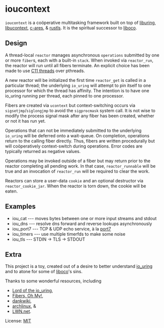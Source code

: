 # ioucontext

`ioucontext` is a coöperative multitasking framework built on top of
[liburing](https://github.com/axboe/liburing),
[libucontext](https://github.com/kaniini/libucontext),
[c-ares](https://github.com/c-ares/c-ares), &
[rustls](https://github.com/rustls/rustls-ffi).
It is the spiritual successor to
[liboco](https://github.com/pallas/liboco).

## Design
A thread-local `reactor` manages asynchronous `operations` submitted by one
or more `fiber`s, each with a built-in `stack`.  When invoked via
`reactor_run`, the reactor will run until all fibers terminate.  An explicit
choice has been made to use
[C11 threads](https://en.cppreference.com/w/c/thread)
over pthreads.

A new reactor will be initialized the first time `reactor_get` is called in
a particular thread; the underlying `io_uring` will attempt to pin itself to
one processor for which the thread has affinity.  The intention is to have
one io_uring running per thread, each pinned to one processor.

Fibers are created via `ucontext` but context-switching occurs via
`sigsetjmp`/`siglongjmp` to avoid the `sigprocmask` system call.  It is not
wise to modify the process signal mask after any fiber has been created,
whether or not it has run yet.

Operations that can not be immediately submitted to the underlying
`io_uring` will be deferred onto a wait-queue.  On completion, operations
return to the calling fiber directly.  Thus, fibers are written procedurally
but will coöperatively context-switch during operations.  Error codes are
typically returned as negative values.

Operations may be invoked outside of a fiber but may return prior to the
reactor completing all pending work.  In that case, `reactor_runnable` will
be true and an invocation of `reactor_run` will be required to clear the
work.

Reactors can store a user-data `cookie` and an optional destructor via
`reactor_cookie_jar`.  When the reactor is torn down, the cookie will be
eaten.

## Examples
 * iou_cat --- moves bytes between one or more input streams and stdout
 * iou_dns --- resolve dns forward and reverse lookups asynchronously
 * iou_port7 --- TCP & UDP echo service, à la [port7](https://github.com/pallas/port7)
 * iou_timers --- use multiple timerfds to make some noise
 * iou_tls --- STDIN -> TLS -> STDOUT

## Extra

This project is a toy, created out of a desire to better understand
[io_uring](https://git.kernel.org/pub/scm/linux/kernel/git/torvalds/linux.git/tree/io_uring)
and to atone for some of
[liboco](https://github.com/pallas/liboco)'s
sins.

Thanks to some wonderful resources, including
 * [Lord of the io_uring](https://unixism.net/loti/),
 * [Fibers, Oh My!](https://graphitemaster.github.io/fibers/),
 * [dankwiki](https://nick-black.com/dankwiki/index.php/Io_uring),
 * [archlinux](https://man.archlinux.org/listing/extra/liburing/), &
 * [LWN.net](https://lwn.net/).

License: [MIT](https://opensource.org/licenses/MIT)
